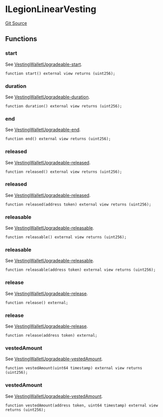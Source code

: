 # ILegionLinearVesting
[Git Source](https://github.com/Legion-Team/evm-contracts/blob/9d232ccfd9d55ef7fb8933835be077c1145ee4d5/src/interfaces/ILegionLinearVesting.sol)


## Functions
### start

See [VestingWalletUpgradeable-start](/lib/openzeppelin-contracts-upgradeable/contracts/finance/VestingWalletUpgradeable.sol/contract.VestingWalletUpgradeable.md#start).


```solidity
function start() external view returns (uint256);
```

### duration

See [VestingWalletUpgradeable-duration](/lib/openzeppelin-contracts-upgradeable/contracts/finance/VestingWalletUpgradeable.sol/contract.VestingWalletUpgradeable.md#duration).


```solidity
function duration() external view returns (uint256);
```

### end

See [VestingWalletUpgradeable-end](/lib/openzeppelin-contracts-upgradeable/contracts/finance/VestingWalletUpgradeable.sol/contract.VestingWalletUpgradeable.md#end).


```solidity
function end() external view returns (uint256);
```

### released

See [VestingWalletUpgradeable-released](/lib/openzeppelin-contracts-upgradeable/contracts/finance/VestingWalletUpgradeable.sol/contract.VestingWalletUpgradeable.md#released).


```solidity
function released() external view returns (uint256);
```

### released

See [VestingWalletUpgradeable-released](/lib/openzeppelin-contracts-upgradeable/contracts/finance/VestingWalletUpgradeable.sol/contract.VestingWalletUpgradeable.md#released).


```solidity
function released(address token) external view returns (uint256);
```

### releasable

See [VestingWalletUpgradeable-releasable](/lib/openzeppelin-contracts-upgradeable/contracts/finance/VestingWalletUpgradeable.sol/contract.VestingWalletUpgradeable.md#releasable).


```solidity
function releasable() external view returns (uint256);
```

### releasable

See [VestingWalletUpgradeable-releasable](/lib/openzeppelin-contracts-upgradeable/contracts/finance/VestingWalletUpgradeable.sol/contract.VestingWalletUpgradeable.md#releasable).


```solidity
function releasable(address token) external view returns (uint256);
```

### release

See [VestingWalletUpgradeable-release](/lib/openzeppelin-contracts-upgradeable/contracts/finance/VestingWalletUpgradeable.sol/contract.VestingWalletUpgradeable.md#release).


```solidity
function release() external;
```

### release

See [VestingWalletUpgradeable-release](/lib/openzeppelin-contracts-upgradeable/contracts/finance/VestingWalletUpgradeable.sol/contract.VestingWalletUpgradeable.md#release).


```solidity
function release(address token) external;
```

### vestedAmount

See [VestingWalletUpgradeable-vestedAmount](/lib/openzeppelin-contracts-upgradeable/contracts/finance/VestingWalletUpgradeable.sol/contract.VestingWalletUpgradeable.md#vestedamount).


```solidity
function vestedAmount(uint64 timestamp) external view returns (uint256);
```

### vestedAmount

See [VestingWalletUpgradeable-vestedAmount](/lib/openzeppelin-contracts-upgradeable/contracts/finance/VestingWalletUpgradeable.sol/contract.VestingWalletUpgradeable.md#vestedamount).


```solidity
function vestedAmount(address token, uint64 timestamp) external view returns (uint256);
```

